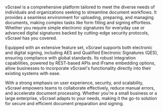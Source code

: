 vScrawl is a comprehensive platform tailored to meet the diverse needs of individuals and organizations seeking to streamline document workflows. It provides a seamless environment for uploading, preparing, and managing documents, making complex tasks like form filling and signing effortless. Whether you require simple electronic signatures for everyday use or advanced digital signatures backed by cutting-edge security protocols, vScrawl has you covered.

Equipped with an extensive feature set, vScrawl supports both electronic and digital signing, including AES and Qualified Electronic Signatures (QES), ensuring compliance with global standards. Its robust integration capabilities, powered by REST-based APIs and iFrame embedding options, allow businesses to incorporate vScrawl's functionality directly into their existing systems with ease.

With a strong emphasis on user experience, security, and scalability, vScrawl empowers teams to collaborate effectively, reduce manual errors, and accelerate document processing. Whether you're a small business or a large enterprise, vScrawl adapts to your needs, making it the go-to solution for secure and efficient document preparation and signing.
